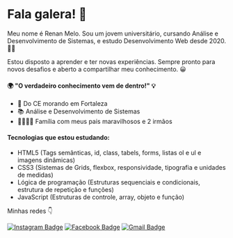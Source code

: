 # Fala galera! 👋

Meu nome é Renan Melo. Sou um jovem universitário, cursando Análise e Desenvolvimento de Sistemas, e estudo Desenvolvimento Web desde 2020. 👨‍💻

Estou disposto a aprender e ter novas experiências. Sempre pronto para novos desafios e aberto a compartilhar meu conhecimento. 😀


#### 🌍 "O verdadeiro conhecimento vem de dentro!" 💡

- 📍 Do CE morando em Fortaleza
- 📚 Análise e Desenvolvimento de Sistemas
- 👨‍👩‍👦‍👦 Família com meus pais maravilhosos e 2 irmãos

#### Tecnologias que estou estudando:
- HTML5 (Tags semânticas, id, class, tabels, forms, listas ol e ul e imagens dinâmicas)
- CSS3 (Sistemas de Grids, flexbox, responsividade, tipografia e unidades de medidas)
- Lógica de programação (Estruturas sequenciais e condicionais, estrutura de repetição e funções)
- JavaScript (Estruturas de controle, array, objeto e função)

Minhas redes 👇

[![Instagram Badge](https://img.shields.io/badge/-@meloorenan-violet?style=flat-square&logo=Instagram&logoColor=white&link=https://www.instagram.com/meloo_renan/)](https://www.instagram.com/meloo_renan/) [![Facebook Badge](https://img.shields.io/badge/-Renan_Melo-blue?style=flat-square&logo=Facebook&logoColor=white&link=mailto:renan.meloo.710@gmail.com)](https://www.facebook.com/renan.melo.3192) [![Gmail Badge](https://img.shields.io/badge/-renan.meloo.710@gmail.com-6633cc?style=flat-square&logo=Gmail&logoColor=white&link=mailto:renan.meloo.710@gmail.com)](mailto:renan.meloo.710@gmail.com)
